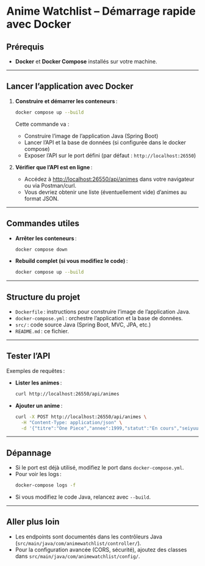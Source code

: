 # Anime Watchlist – Démarrage rapide avec Docker

## Prérequis

- **Docker** et **Docker Compose** installés sur votre machine.

---

## Lancer l’application avec Docker

1. **Construire et démarrer les conteneurs** :
   ```bash
   docker compose up --build
   ```
   Cette commande va :
   - Construire l’image de l’application Java (Spring Boot)
   - Lancer l’API et la base de données (si configurée dans le docker compose)
   - Exposer l’API sur le port défini (par défaut : `http://localhost:26550`)

2. **Vérifier que l’API est en ligne** :
   - Accédez à [http://localhost:26550/api/animes](http://localhost:26550/api/animes) dans votre navigateur ou via Postman/curl.
   - Vous devriez obtenir une liste (éventuellement vide) d’animes au format JSON.

---

## Commandes utiles

- **Arrêter les conteneurs** :
  ```bash
  docker compose down
  ```
- **Rebuild complet (si vous modifiez le code)** :
  ```bash
  docker compose up --build
  ```

---

## Structure du projet

- `Dockerfile` : instructions pour construire l’image de l’application Java.
- `docker-compose.yml` : orchestre l’application et la base de données.
- `src/` : code source Java (Spring Boot, MVC, JPA, etc.)
- `README.md` : ce fichier.

---

## Tester l’API

Exemples de requêtes :

- **Lister les animes** :
  ```bash
  curl http://localhost:26550/api/animes
  ```
- **Ajouter un anime** :
  ```bash
  curl -X POST http://localhost:26550/api/animes \
    -H "Content-Type: application/json" \
    -d '{"titre":"One Piece","annee":1999,"statut":"En cours","seiyuuIds":[1,2],"studioIds":[1]}'
  ```

---

## Dépannage

- Si le port est déjà utilisé, modifiez le port dans `docker-compose.yml`.
- Pour voir les logs :  
  ```bash
  docker-compose logs -f
  ```
- Si vous modifiez le code Java, relancez avec `--build`.

---

## Aller plus loin

- Les endpoints sont documentés dans les contrôleurs Java (`src/main/java/com/animewatchlist/controller/`).
- Pour la configuration avancée (CORS, sécurité), ajoutez des classes dans `src/main/java/com/animewatchlist/config/`.
